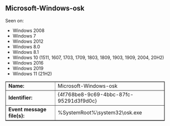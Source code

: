 ## Microsoft-Windows-osk

Seen on:
* Windows 2008
* Windows 7
* Windows 2012
* Windows 8.0
* Windows 8.1
* Windows 10 (1511, 1607, 1703, 1709, 1803, 1809, 1903, 1909, 2004, 20H2)
* Windows 2016
* Windows 2019
* Windows 11 (21H2)

<table border="1" class="docutils">
  <tbody>
    <tr>
      <td><b>Name:</b></td>
      <td>Microsoft-Windows-osk</td>
    </tr>
    <tr>
      <td><b>Identifier:</b></td>
      <td>{4f768be8-9c69-4bbc-87fc-95291d3f9d0c}</td>
    </tr>
    <tr>
      <td><b>Event message file(s):</b></td>
      <td>%SystemRoot%\system32\osk.exe</td>
    </tr>
  </tbody>
</table>

&nbsp;

